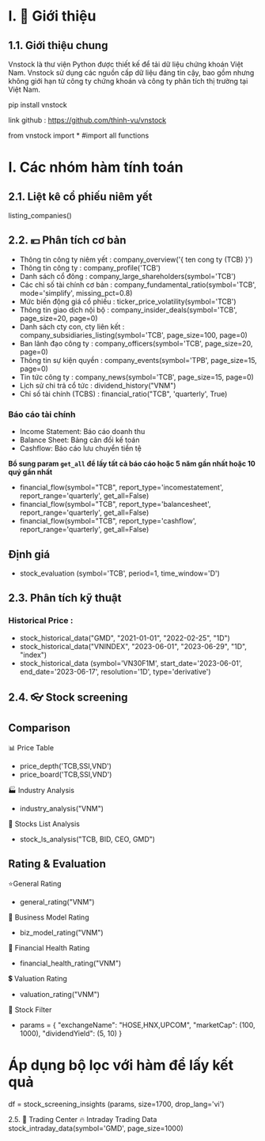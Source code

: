 # I. 🎤 Giới thiệu

## 1.1. Giới thiệu chung

  Vnstock là thư viện Python được thiết kế để tải dữ liệu chứng khoán Việt Nam. 
  Vnstock sử dụng các nguồn cấp dữ liệu đáng tin cậy, bao gồm nhưng không giới hạn 
  từ công ty chứng khoán và công ty phân tích thị trường tại Việt Nam. 

pip install vnstock

link github : https://github.com/thinh-vu/vnstock

from vnstock import * #import all functions

# I. Các nhóm hàm tính toán
## 2.1. Liệt kê cổ phiếu niêm yết
listing_companies()
## 2.2. 💴 Phân tích cơ bản
* Thông tin công ty niêm yết  : company_overview('{ ten cong ty (TCB) }')
* Thông tin công ty           : company_profile('TCB')
* Danh sách cổ đông           : company_large_shareholders(symbol='TCB')
* Các chỉ số tài chính cơ bản : company_fundamental_ratio(symbol='TCB', mode='simplify', missing_pct=0.8)
* Mức biến động giá cổ phiếu  : ticker_price_volatility(symbol='TCB')
* Thông tin giao dịch nội bộ  : company_insider_deals(symbol='TCB', page_size=20, page=0)
* Danh sách cty con, cty liên kết : company_subsidiaries_listing(symbol='TCB', page_size=100, page=0)
* Ban lãnh đạo công ty        : company_officers(symbol='TCB', page_size=20, page=0)
* Thông tin sự kiện quyền     : company_events(symbol='TPB', page_size=15, page=0)
* Tin tức công ty             : company_news(symbol='TCB', page_size=15, page=0)
* Lịch sử chi trả cổ tức      : dividend_history("VNM")
* Chỉ số tài chính (TCBS)     : financial_ratio("TCB", 'quarterly', True)

### Báo cáo tài chính
* Income Statement: Báo cáo doanh thu
* Balance Sheet: Bảng cân đối kế toán
* Cashflow: Báo cáo lưu chuyển tiền tệ

**Bổ sung param `get_all` để lấy tất cả báo cáo hoặc 5 năm gần nhất hoặc 10 quý gần nhất**
* financial_flow(symbol="TCB", report_type='incomestatement', report_range='quarterly', get_all=False)
* financial_flow(symbol="TCB", report_type='balancesheet', report_range='quarterly', get_all=False)
* financial_flow(symbol="TCB", report_type='cashflow', report_range='quarterly', get_all=False)

## Định giá
* stock_evaluation (symbol='TCB', period=1, time_window='D')

## 2.3. Phân tích kỹ thuật
### Historical Price : 
* stock_historical_data("GMD", "2021-01-01", "2022-02-25", "1D")
* stock_historical_data("VNINDEX", "2023-06-01", "2023-06-29", "1D", "index")
* stock_historical_data (symbol='VN30F1M', start_date='2023-06-01', end_date='2023-06-17', resolution='1D', type='derivative')

## 2.4. 👓 Stock screening
## Comparison
📊 Price Table
* price_depth('TCB,SSI,VND')
* price_board('TCB,SSI,VND')

🏭 Industry Analysis
* industry_analysis("VNM")

🔬 Stocks List Analysis
* stock_ls_analysis("TCB, BID, CEO, GMD")

## Rating & Evaluation
⭐General Rating
* general_rating("VNM")

🌱 Business Model Rating
* biz_model_rating("VNM")

📑 Financial Health Rating
* financial_health_rating("VNM")

💲 Valuation Rating

* valuation_rating("VNM")

🔎 Stock Filter

* params = {
            "exchangeName": "HOSE,HNX,UPCOM",
            "marketCap": (100, 1000),
            "dividendYield": (5, 10)
        }

# Áp dụng bộ lọc với hàm để lấy kết quả

df = stock_screening_insights (params, size=1700, drop_lang='vi')


2.5. 🧰 Trading Center
🔥 Intraday Trading Data
stock_intraday_data(symbol='GMD', page_size=1000)
